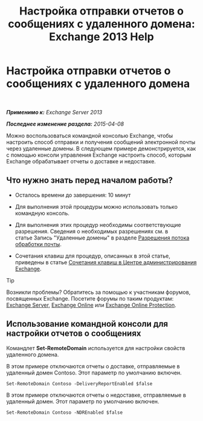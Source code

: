 ﻿---
title: 'Настройка отправки отчетов о сообщениях с удаленного домена: Exchange 2013 Help'
TOCTitle: Настройка отправки отчетов о сообщениях с удаленного домена
ms:assetid: 73dc686a-e7a3-44c7-b82f-f52ff9273199
ms:mtpsurl: https://technet.microsoft.com/ru-ru/library/JJ649325(v=EXCHG.150)
ms:contentKeyID: 50488410
ms.date: 05/22/2018
mtps_version: v=EXCHG.150
ms.translationtype: MT
---

# Настройка отправки отчетов о сообщениях с удаленного домена

 

_**Применимо к:** Exchange Server 2013_

_**Последнее изменение раздела:** 2015-04-08_

Можно воспользоваться командной консолью Exchange, чтобы настроить способ отправки и получения сообщений электронной почты через удаленные домены. В следующем примере демонстрируется, как с помощью консоли управления Exchange настроить способ, которым Exchange обрабатывает отчеты о доставке и недоставке.

## Что нужно знать перед началом работы?

  - Осталось времени до завершения: 10 минут

  - Для выполнения этой процедуры можно использовать только командную консоль.

  - Для выполнения этих процедур необходимы соответствующие разрешения. Сведения о необходимых разрешениях см. в статье Запись "Удаленные домены" в разделе [Разрешения потока обработки почты](mail-flow-permissions-exchange-2013-help.md).

  - Сочетания клавиш для процедур, описанных в этой статье, приведены в статье [Сочетания клавиш в Центре администрирования Exchange](keyboard-shortcuts-in-the-exchange-admin-center-exchange-online-protection-help.md).

> [!TIP]  
> Возникли проблемы? Обратитесь за помощью к участникам форумов, посвященных Exchange. Посетите форумы по таким продуктам: <a href="https://go.microsoft.com/fwlink/p/?linkid=60612">Exchange Server</a>, <a href="https://go.microsoft.com/fwlink/p/?linkid=267542">Exchange Online</a> или <a href="https://go.microsoft.com/fwlink/p/?linkid=285351">Exchange Online Protection</a>.


## Использование командной консоли для настройки отчетов о сообщениях

Командлет **Set-RemoteDomain** используется для настройки свойств удаленного домена.

В этом примере отключаются отчеты о доставке, отправляемые в удаленный домен Contoso. Этот параметр по умолчанию включен.

    Set-RemoteDomain Contoso -DeliveryReportEnabled $false

В этом примере отключаются отчеты о недоставке, отправляемые в удаленный домен. Этот параметр по умолчанию включен.

    Set-RemoteDomain Contoso -NDREnabled $false

